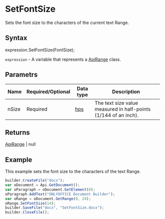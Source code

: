 # SetFontSize

Sets the font size to the characters of the current text Range.

## Syntax

expression.SetFontSize(FontSize);

`expression` - A variable that represents a [ApiRange](../ApiRange.md) class.

## Parametrs

| **Name** | **Required/Optional** | **Data type** | **Description** |
| ------------- | ------------- | ------------- | ------------- |
| nSize | Required | [hps](../../../Enumerations/hps.md) | The text size value measured in half-points (1/144 of an inch). |

## Returns

[ApiRange](../ApiRange.md) &#124; null

## Example

This example sets the font size to the characters of the text Range.

```javascript
builder.CreateFile("docx");
var oDocument = Api.GetDocument();
var oParagraph = oDocument.GetElement(0);
oParagraph.AddText("ONLYOFFICE Document Builder");
var oRange = oDocument.GetRange(0, 24);
oRange.SetFontSize(14);
builder.SaveFile("docx", "SetFontSize.docx");
builder.CloseFile();
```